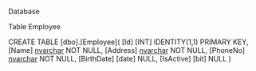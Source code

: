 Database

Table Employee

CREATE TABLE [dbo].[Employee](
	[Id] [INT] IDENTITY(1,1) PRIMARY KEY,
	[Name] [nvarchar](100) NOT NULL,
	[Address] [nvarchar](100) NOT NULL,
	[PhoneNo] [nvarchar](10) NOT NULL,
	[BirthDate] [date] NULL,
	[IsActive] [bit] NULL
)
